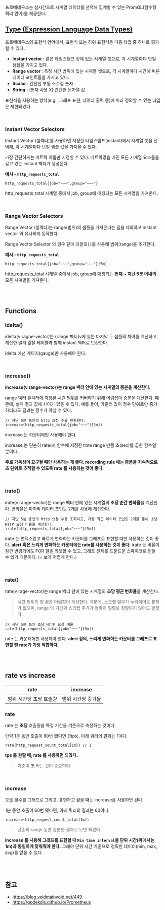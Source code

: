 프로메테우스는 실시간으로 시계열 데이터를 선택해 집계할 수 있는 PromQL(함수형 쿼리 언어)를 제공한다.

## [Type (Expression Language Data Types)](https://godekdls.github.io/Prometheus/querying.basics/)

프로메테우스의 표현식 언어에서, 표현식 또는 하위 표현식은 다음 타입 중 하나로 평가될 수 있다.

- **Instant vector** : 같은 타임스탬프 상에 있는 시계열 셋으로, 각 시계열마다 단일 샘플을 가지고 있다.
- **Range vector** : 특정 시간 범위에 있는 시계열 셋으로, 각 시계열마다 시간에 따른 데이터 포인트들을 가지고 있다.
- **Scalar** : 간단한 부동 소수점 숫자
- **String** : (현재 사용 X) 간단한 문자열 값

표현식을 사용하는 방식(e.g., 그래프 표현, 데이터 출력 등)에 따라 정의할 수 있는 타입은 제한돼있다.

<br>

### Instant Vector Selectors

Instant Vector (셀렉터)를 사용하면 지정한 타임스탬프(instant)에서 시계열 셋을 선택해, 각 시계열마다 단일 샘플 값을 가져올 수 있다. 

가장 간단하게는 메트릭 이름만 지정할 수 있다. 메트릭명을 가진 모든 시계열 요소들을 갖고 있는 instant 벡터가 생성된다.

**예시 - `http_requests_total`**

```promql
http_requests_total{job="~~~",group="~~~"}
```

http_requests_total 시계열 중에서 job, group에 매칭되는 모든 시계열을 가져온다.

<br>

### Range Vector Selectors

Range Vector (셀렉터)는 range(범위)의 샘플을 가져온다는 점을 제외하고 instant vector 와 유사하게 동작한다.

Range Vector Selector 의 경우 끝에 대괄호`[]`를 사용해 범위(range)를 추가한다.


**예시 - `http_requests_total`**

```promql
http_requests_total{job="~~~",group="~~~"}[5m]
```
http_requests_total 시계열 중에서 job, group에 매칭되는 **현재 ~ 지난 5분 이내의** 모든 시계열을 가져온다.

<br><br>

## Functions

### idelta()

idelta(v ragne-vector)는 (range 벡터)v에 있는 마지막 두 샘플의 차이를 계산하고, 계산한 델타 값을 레이블과 함께 instant 벡터로 반환한다.

idelta 에선 게이지(gauge)만 사용해야 한다.

<br>

### increase()

**increase(v range-vector)는 range 벡터 안에 있는 시계열의 증분을 계산한다.**

range 벡터 셀렉터에 지정된 시간 범위를 커버하기 위해 어림잡아 증분을 계산한다. 때문에, 실제 결과 값에 차이가 있을 수 있다. 예를 들어, 카운터 값이 정수 단위로만 증가하더라도 결과는 정수가 아닐 수 있다.

```promql
// 지난 5분 동안의 http 요청 수를 반환한다.
increase(http_requests_total{job="~~~"}[5m])
```

increase 는 카운터에만 사용해야 한다. 

increase 는 단순히 rate(v) 함수에 지정한 time range 만큼 초(sec)를 곱한 함수일 뿐이다. 

**주로 가독성이 요구될 때만 사용하는 게 좋다. recording rule 에는 증분을 지속적으로 초 단위로 추적할 수 있도록 rate 를 사용하는 것이 좋다.**

<br>

### irate()

irate(v range-vector)는 range 벡터 안에 있는 시계열의 **초당 순간 변화율**을 계산한다. 변화율은 마지막 데이터 포인트 2개를 사용해 계산한다.

```promql
// 지난 5분 동안의 http 요청 수를 조회하고, 가장 최근 데이터 포인트 2개를 통해 초당 HTTP 요청 비율을 계산한다.
irate(http_requests_total{job="~~~"}[5m])
```

irate 는 변덕스럽고 빠르게 변화하는 카운터를 그래프로 표현할 때만 사용하는 것이 좋다. **alert 혹은 느리게 변화하는 카운터에는 rate를 사용하는 것이 좋다.** irate 는 비율이 잠깐 변경되어도 FOR 절을 리셋할 수 있고, 그래프 전체를 드문드문 스파이크로 만들 수 있기 때문이다. (= 보기 어렵게 한다.)

<br>

### rate()

rate(v rage-vector)는 range 벡터 안에 있는 시계열의 **초당 평균 변화율**을 계산한다. 

> 시간 범위의 양 끝은 어림잡아 계산한다. 때문에, 스크랩 일부가 누락되어도 문제가 없으며, range 의 기간과 스크랩 주기가 정확히 일렬로 정렬되지 않아도 괜찮다.

```promql
// 지난 5분 동안 초당 HTTP 요청 비율
rate(http_requests_total{job="~~~"}[5m])
```

rate 는 카운터에만 사용해야 한다. **alert 정의, 느리게 변화하는 카운터를 그래프로 표현할 땐 rate가 가장 적합하다.**

<br><br>

## rate vs increase

|rate|increase|
|-|-|
|범위 시간당 초당 호출량|범위 시간당 증가율|

### rate

rate 는 **초당** 호출량을 특정 기간을 기준으로 측정하는 것이다.

만약 1분 동안 호출이 60번 됐다면 (1tps), 아래 쿼리의 결과는 1이다.

```promql
rate(http_request_count_total[1m]) // 1
```

**tps 를 원할 때, rate 를 사용하면 되겠다.**

> 기준이 **초** 라는 것이 중요하다.

<br>

### increase

호출 횟수를 그래프로 그리고, 표현하고 싶을 때는 increase를 사용하면 된다. 

1분 동안 호출이 60번 됐다면, 아래 쿼리의 결과는 60이다.

```promql
increase(http_request_count_total[1m])
```

> 단순히 range 동안 증분한 결과로 보면 되겠다.

**increase 를 사용해 그래프를 표현할 때 `Min time interval`을 단위 시간(위에서는 1m)과 동일하게 맞춰줘야 한다.** 그래야 단위 시간 기준으로 정확한 데이터(min, max, avg)를 얻을 수 있다.

<br><br>

## 참고

- https://blog.voidmainvoid.net/449
- https://godekdls.github.io/Prometheus